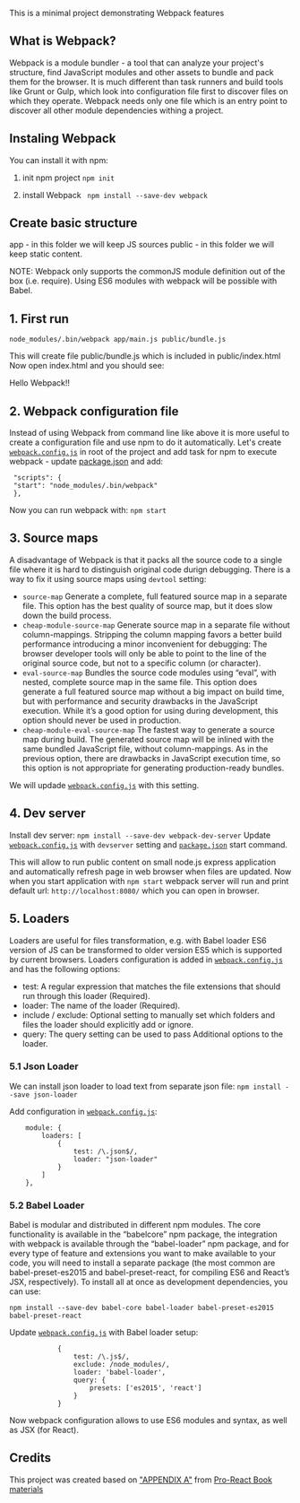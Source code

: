 This is a minimal project demonstrating Webpack features

## What is Webpack?
Webpack is a module bundler - a tool that can analyze your project's structure, find JavaScript modules
and other assets to bundle and pack them for the browser.
It is much different than task runners and build tools like Grunt or Gulp, which look into configuration file first to discover files on which they operate.
Webpack needs only one file which is an entry point to discover all other module dependencies withing a project.

## Instaling Webpack
You can install it with npm:

1. init npm project
```npm init```

2. install Webpack
``` npm install --save-dev webpack```

## Create basic structure
app - in this folder we will keep JS sources
public - in this folder we will keep static content.

NOTE:  Webpack only supports the commonJS module definition out of the box (i.e. require).
    Using ES6 modules with webpack will be possible with Babel.

## 1. First run
```node_modules/.bin/webpack app/main.js public/bundle.js```

This will create file public/bundle.js which is included in public/index.html
Now open index.html and you should see:

Hello Webpack!!

## 2. Webpack configuration file

Instead of using Webpack from command line like above it is more useful to create a configuration file and use npm to do it automatically.
Let's create [`webpack.config.js`](webpack.config.js) in root of the project and add task for npm to execute webpack - update [package.json](package.json) and add:
```
 "scripts": {
 "start": "node_modules/.bin/webpack"
 },
```

Now you can run webpack with:
`npm start`


## 3. Source maps
 A disadvantage of Webpack is that it packs all the source code to a single file where it is hard to distinguish original code durign debugging.
 There is a way to fix it using source maps using `devtool` setting:
 * `source-map` Generate a complete, full featured source map in a separate file. This option has the best quality of source map, but it does slow down the build process.
 * `cheap-module-source-map` Generate source map in a separate file without column-mappings. Stripping the column mapping favors a better build performance introducing a minor inconvenient for debugging: The browser developer tools will only be able to point to the line of the original source code, but not to a specific column (or character).
 * `eval-source-map` Bundles the source code modules using “eval”, with nested, complete source map in the same file. This option does generate a full featured source map without a big impact on build time, but with performance and security drawbacks in the JavaScript execution. While it’s a good option for using during development, this option should never be used in production.
 * `cheap-module-eval-source-map` The fastest way to generate a source map during build. The generated source map will be inlined with the same bundled JavaScript file, without column-mappings. As in the previous option, there are drawbacks in JavaScript execution time, so this option is not appropriate for generating production-ready bundles.

We will updade [`webpack.config.js`](webpack.config.js) with this setting.


## 4. Dev server
Install dev server:
`npm install --save-dev webpack-dev-server`
Update [`webpack.config.js`](webpack.cofig.js) with `devserver` setting and [`package.json`](package.json) start command.

This will allow to run public content on small node.js express application and automatically refresh page in web browser when files are updated.
Now when you start application with `npm start` webpack server will run and print default url: `http://localhost:8080/` which you can open in browser.

## 5. Loaders
Loaders are useful for files transformation, e.g. with Babel loader ES6 version of JS can be transformed to older version ES5 which is supported by current browsers.
Loaders configuration is added in [`webpack.config.js`](webpack.config.js) and has the following options:
* test: A regular expression that matches the file extensions that should run through this loader (Required).
* loader:		The name of the loader (Required).
* include / exclude: Optional setting to manually set which folders and files the loader should explicitly add or ignore.
* query: The query setting can be used to pass Additional options to the loader.

### 5.1 Json Loader
We can install json loader to load text from separate json file:
`npm install --save json-loader`

Add configuration in [`webpack.config.js`](webpack.config.js):
```
    module: {
        loaders: [
            {
                test: /\.json$/,
                loader: "json-loader"
            }
        ]
    },
```

### 5.2 Babel Loader

Babel is modular and distributed in different npm modules.
The core functionality is available in the “babelcore” npm package,
the integration with webpack is available through the “babel-loader” npm package,
and for every type of feature and extensions you want to make available to your code,
you will need to install a separate package (the most common are babel-preset-es2015
and babel-preset-react, for compiling ES6 and React’s JSX, respectively).
To install all at once as development dependencies, you can use:

```
npm install --save-dev babel-core babel-loader babel-preset-es2015 babel-preset-react
```

Update  [`webpack.config.js`](webpack.config.js)  with Babel loader setup:

```
            {
                test: /\.js$/,
                exclude: /node_modules/,
                loader: 'babel-loader',
                query: {
                    presets: ['es2015', 'react']
                }
            }
```

Now webpack configuration allows to use ES6 modules and syntax, as well as JSX (for React).




## Credits
This project was created based on ["APPENDIX A"](http://www.pro-react.com/materials/appendixA/) from [Pro-React Book materials](http://www.pro-react.com/materials/)